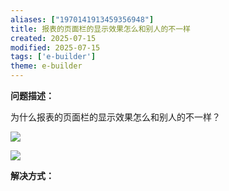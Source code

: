 ```yaml
---
aliases: ["1970141913459356948"]
title: 报表的页面栏的显示效果怎么和别人的不一样
created: 2025-07-15
modified: 2025-07-15
tags: ['e-builder']
theme: e-builder
---
```


**问题描述：**

为什么报表的页面栏的显示效果怎么和别人的不一样？

![](https://myhelpdoc.oss-cn-heyuan.aliyuncs.com/mdimages/c6c4ee1a36d323cf55e26fabb7f94808.jpg)

![](https://myhelpdoc.oss-cn-heyuan.aliyuncs.com/mdimages/92f8bfc93ced5c37233a4f4a827c2f93.jpg)

**解决方式：**

